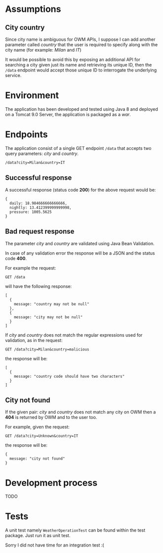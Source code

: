 # Assumptions

## City country
Since city name is ambiguous for OWM APIs, I suppose I can add another parameter called *country* that the user is required to specify along with the city name (for example: *Milan* and *IT*)

It would be possible to avoid this by exposing an additional API for searching a city given just its name and retrieving its unique ID, then the `/data` endpoint would accept those unique ID to interrogate the underlying service.

# Environment

The application has been developed and tested using Java 8 and deployed on a Tomcat 9.0 Server, the application is packaged as a _war_.

# Endpoints

The application consist of a single GET endpoint `/data` that accepts two query parameters: *city* and *country*.

```
/data?city=Milan&country=IT
```

## Successful response
A successful response (status code **200**) for the above request would be:

```
{
  daily: 18.984666666666666,
  nightly: 13.412399999999998,  
  pressure: 1005.5625
}
```

## Bad request response
The parameter *city* and *country* are validated using Java Bean Validation. 

In case of any validation error the response will be a JSON and the status code **400**.

For example the request:  

```
GET /data
```
will have the following response:

```
[
  {
    message: "country may not be null"
  },
  {
    message: "city may not be null"
  }
]
```
If *city* and *country* does not match the regular expressions used for validation, as in the request:

```
GET /data?city=Milan&country=malicious
```
the response will be:

```
[
  {
    message: "country code should have two characters"
  }
]
```

## City not found
If the given pair: *city* and *country* does not match any city on OWM then a **404** is returned by OWM and to the user too.

For example, given the request:

```
GET /data?city=Unknown&country=IT
```
the response will be:

```
{
  message: "city not found"
}
```

# Development process

TODO

# Tests

A unit test namely `WeatherOperationTest` can be found within the test package. Just run it as unit test.

Sorry I did not have time for an integration test :(